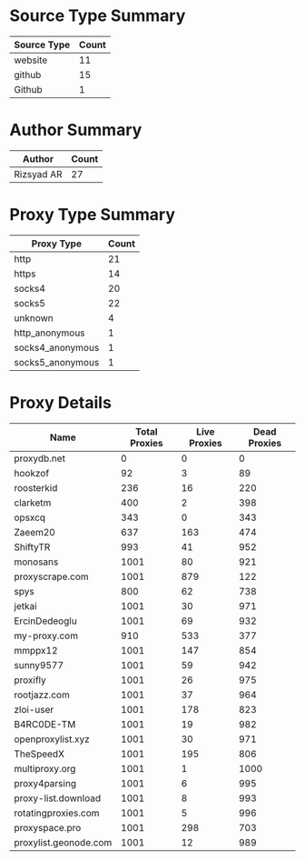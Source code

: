 # Source Type Summary

| Source Type | Count |
|-------------|-------|
| website | 11 |
| github | 15 |
| Github | 1 |


# Author Summary

| Author | Count |
|--------|-------|
| Rizsyad AR | 27 |


# Proxy Type Summary

| Proxy Type | Count |
|------------|-------|
| http | 21 |
| https | 14 |
| socks4 | 20 |
| socks5 | 22 |
| unknown | 4 |
| http_anonymous | 1 |
| socks4_anonymous | 1 |
| socks5_anonymous | 1 |


# Proxy Details

| Name | Total Proxies | Live Proxies | Dead Proxies |
|------|---------------|--------------|---------------|
| proxydb.net | 0 | 0 | 0 |
| hookzof | 92 | 3 | 89 |
| roosterkid | 236 | 16 | 220 |
| clarketm | 400 | 2 | 398 |
| opsxcq | 343 | 0 | 343 |
| Zaeem20 | 637 | 163 | 474 |
| ShiftyTR | 993 | 41 | 952 |
| monosans | 1001 | 80 | 921 |
| proxyscrape.com | 1001 | 879 | 122 |
| spys | 800 | 62 | 738 |
| jetkai | 1001 | 30 | 971 |
| ErcinDedeoglu | 1001 | 69 | 932 |
| my-proxy.com | 910 | 533 | 377 |
| mmppx12 | 1001 | 147 | 854 |
| sunny9577 | 1001 | 59 | 942 |
| proxifly | 1001 | 26 | 975 |
| rootjazz.com | 1001 | 37 | 964 |
| zloi-user | 1001 | 178 | 823 |
| B4RC0DE-TM | 1001 | 19 | 982 |
| openproxylist.xyz | 1001 | 30 | 971 |
| TheSpeedX | 1001 | 195 | 806 |
| multiproxy.org | 1001 | 1 | 1000 |
| proxy4parsing | 1001 | 6 | 995 |
| proxy-list.download | 1001 | 8 | 993 |
| rotatingproxies.com | 1001 | 5 | 996 |
| proxyspace.pro | 1001 | 298 | 703 |
| proxylist.geonode.com | 1001 | 12 | 989 |
